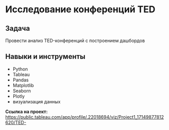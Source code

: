 # Исследование конференций TED

## Задача

Провести анализ TED-конференций с построением дашбордов

## Навыки и инструменты

- Python
- Tableau
- Pandas
- Matplotlib
- Seaborn
- Plotly
- визуализация данных

**Ссылка на проект:** https://public.tableau.com/app/profile/.22018694/viz/Project1_17149877812620/TED-

